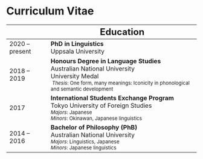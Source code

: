 # Curriculum Vitae

|                | <font size=5>Education <span class="icon-googlescholar" aria-hidden="true"></span></font> |
| -------------- | ------------------------------------------------------------ |
| 2020 – present | **PhD in Linguistics**<br>Uppsala University                 |
| 2018 –  2019   | **Honours Degree in Language Studies**<br>Australian National University<br><span class="icon-award" aria-hidden="true"></span>University Medal<br><font size=2> <i>Thesis</i>: One form, many meanings: Iconicity in phonological and semantic development</font> |
| 2017           | **International Students Exchange Program**<br>Tokyo University of Foreign Studies<br><font size=2><i>Majors</i>: Japanese<br/><i>Minors</i>: Okinawan, Japanese linguistics</font> |
| 2014 – 2016    | **Bachelor of Philosophy (PhB)**<br>Australian National University<br><font size=2><i>Majors</i>: Linguistics, Japanese<br><i>Minors</i>: Japanese linguistics</font> |

